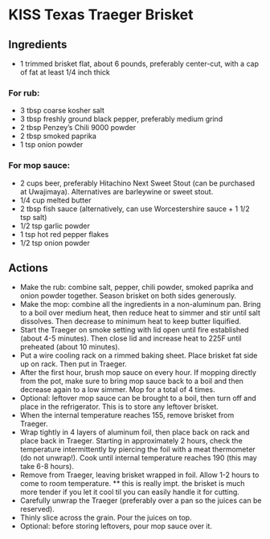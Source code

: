 # KISS Texas Traeger Brisket

## Ingredients
* 1 trimmed brisket flat, about 6 pounds, preferably center-cut, with a cap of fat at least 1/4 inch thick
### For rub:
* 3 tbsp coarse kosher salt
* 3 tbsp freshly ground black pepper, preferably medium grind
* 2 tbsp Penzey’s Chili 9000 powder
* 2 tbsp smoked paprika
* 1 tsp onion powder
 
### For mop sauce:
 
* 2 cups beer, preferably Hitachino Next Sweet Stout (can be purchased at Uwajimaya). Alternatives are barleywine or sweet stout.
* 1/4 cup melted butter
* 2 tbsp fish sauce (alternatively, can use Worcestershire sauce + 1 1/2 tsp salt)
* 1/2 tsp garlic powder
* 1 tsp hot red pepper flakes
* 1/2 tsp onion powder


## Actions
* Make the rub: combine salt, pepper, chili powder, smoked paprika and onion powder together. Season brisket on both sides generously.
* Make the mop: combine all the ingredients in a non-aluminum pan. Bring to a boil over medium heat, then reduce heat to simmer and stir until salt dissolves. Then decrease to minimum heat to keep butter liquified.
* Start the Traeger on smoke setting with lid open until fire established (about 4-5 minutes). Then close lid and increase heat to 225F until preheated (about 10 minutes).
* Put a wire cooling rack on a rimmed baking sheet.  Place brisket fat side up on rack. Then put in Traeger.
* After the first hour, brush mop sauce on every hour. If mopping directly from the pot, make sure to bring mop sauce back to a boil and then decrease again to a low simmer. Mop for a total of 4 times.
* Optional: leftover mop sauce can be brought to a boil, then turn off and place in the refrigerator. This is to store any leftover brisket.
* When the internal temperature reaches 155, remove brisket from Traeger.
* Wrap tightly in 4 layers of aluminum foil, then place back on rack and place back in Traeger. Starting in approximately 2 hours, check the temperature intermittently by piercing the foil with a meat thermometer (do not unwrap!). Cook until internal temperature reaches 190 (this may take 6-8 hours).
* Remove from Traeger, leaving brisket wrapped in foil. Allow 1-2 hours to come to room temperature.
** this is really impt. the brisket is much more tender if you let it cool til you can easily handle it for cutting.
* Carefully unwrap the Traeger (preferably over a pan so the juices can be reserved).
* Thinly slice across the grain. Pour the juices on top. 
* Optional: before storing leftovers, pour mop sauce over it. 
